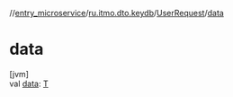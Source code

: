//[entry_microservice](../../../index.md)/[ru.itmo.dto.keydb](../index.md)/[UserRequest](index.md)/[data](data.md)

# data

[jvm]\
val [data](data.md): [T](index.md)